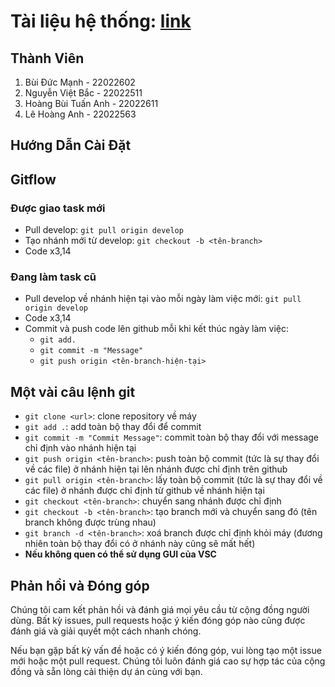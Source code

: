 # Tài liệu hệ thống: [link](https://www.notion.so/T-i-li-u-h-th-ng-Film1080-0d6f5e1d56ee433da7747fb0f2e5600e)

## Thành Viên

1. Bùi Đức Mạnh - 22022602
2. Nguyễn Việt Bắc - 22022511
3. Hoàng Bùi Tuấn Anh - 22022611
4. Lê Hoàng Anh - 22022563
## Hướng Dẫn Cài Đặt


## Gitflow
### Được giao task mới
- Pull develop: `git pull origin develop`
- Tạo nhánh mới từ develop: `git checkout -b <tên-branch>`
- Code x3,14
### Đang làm task cũ
- Pull develop về nhánh hiện tại vào mỗi ngày làm việc mới: `git pull origin develop`
- Code x3,14
- Commit và push code lên github mỗi khi kết thúc ngày làm việc:
  - `git add.`
  - `git commit -m "Message"`
  - `git push origin <tên-branch-hiện-tại>`

## Một vài câu lệnh git
- `git clone <url>`: clone repository về máy
- `git add .`: add toàn bộ thay đổi để commit
- `git commit -m "Commit Message"`: commit toàn bộ thay đổi với message chỉ định vào nhánh hiện tại
- `git push origin <tên-branch>`: push toàn bộ commit (tức là sự thay đổi về các file) ở nhánh hiện tại lên nhánh được chỉ định trên github
- `git pull origin <tên-branch>`: lấy toàn bộ commit (tức là sự thay đổi về các file) ở nhánh được chỉ định từ github về nhánh hiện tại
- `git checkout <tên-branch>`: chuyển sang nhánh được chỉ định
- `git checkout -b <tên-branch>`: tạo branch mới và chuyển sang đó (tên branch không được trùng nhau)
- `git branch -d <tên-branch>`: xoá branch được chỉ định khỏi máy (đương nhiên toàn bộ thay đổi có ở nhánh này cũng sẽ mất hết)
- **Nếu không quen có thể sử dụng GUI của VSC**

## Phản hồi và Đóng góp

Chúng tôi cam kết phản hồi và đánh giá mọi yêu cầu từ cộng đồng người dùng. Bất kỳ issues, pull requests hoặc ý kiến đóng góp nào cũng được đánh giá và giải quyết một cách nhanh chóng.

Nếu bạn gặp bất kỳ vấn đề hoặc có ý kiến đóng góp, vui lòng tạo một issue mới hoặc một pull request. Chúng tôi luôn đánh giá cao sự hợp tác của cộng đồng và sẵn lòng cải thiện dự án cùng với bạn.
